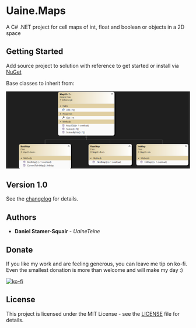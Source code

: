 # Uaine.Maps

A C# .NET project for cell maps of int, float and boolean or objects in a 2D space

## Getting Started

Add source project to solution with reference to get started or install via [NuGet](https://www.nuget.org/packages/Uaine.Maps/)

Base classes to inherit from:

![MapsDiagram](https://raw.githubusercontent.com/uaineteine/Uaine.Maps/release/images/maps.png)

## Version 1.0

See the [changelog](changelog.txt) for details.

## Authors

* **Daniel Stamer-Squair** - *UaineTeine*

## Donate

If you like my work and are feeling generous, you can leave me tip on ko-fi. Even the smallest donation is more than welcome and will make my day :)

[![ko-fi](https://ko-fi.com/img/githubbutton_sm.svg)](https://ko-fi.com/C0C43PQ0I)

<!--Alternatively you can become a patron :D

[![patroen](https://i.imgur.com/SWniXXj.png)](https://www.patreon.com/bePatron?u=51145413)-->

## License

This project is licensed under the MIT License - see the [LICENSE](LICENSE) file for details.
